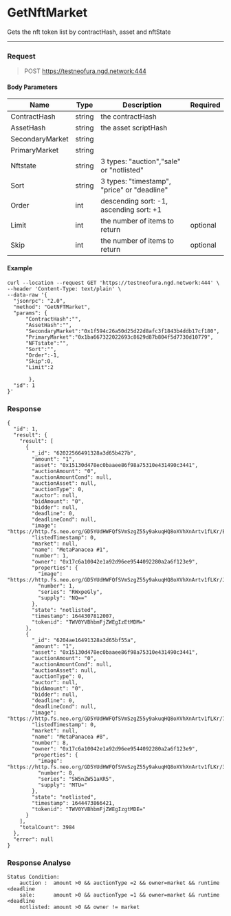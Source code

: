 # GetNftMarket
Gets the nft token list by contractHash, asset and nftState
<hr>

### Request

> POST https://testneofura.ngd.network:444

#### Body Parameters

|    Name    | Type | Description | Required |
| ---------- | --- |    ------    | ----|
| ContractHash     | string|  the contractHash||
| AssetHash     | string|  the asset scriptHash||
| SecondaryMarket     | string|  | |
| PrimaryMarket     | string|  | |
| Nftstate     | string| 3 types: "auction","sale" or "notlisted"| |
| Sort     | string| 3 types: "timestamp", "price" or "deadline"| |
| Order     | int|  descending sort: -1, ascending sort: +1| |
| Limit    | int|  the number of items to return| optional|
| Skip    | int|  the number of items to return| optional |



#### Example
```
curl --location --request GET 'https://testneofura.ngd.network:444' \
--header 'Content-Type: text/plain' \
--data-raw '{
  "jsonrpc": "2.0",
  "method": "GetNFTMarket",
  "params": {     
      "ContractHash":"",
      "AssetHash":"",
      "SecondaryMarket":"0x1f594c26a50d25d22d8afc3f1843b4ddb17cf180",
	  "PrimaryMarket":"0x1ba667322022693c8629d87b804f5d7730d10779",
      "NFTstate":"",
      "Sort":"",
      "Order":-1,        
      "Skip":0,
      "Limit":2
     
       },
  "id": 1
}'
```
### Response
```json5
{
  "id": 1,
  "result": {
    "result": [
      {
        "_id": "62022566491328a3d65b427b",
        "amount": "1",
        "asset": "0x15130d478ec0baaee86f98a75310e431490c3441",
        "auctionAmount": "0",
        "auctionAmountCond": null,
        "auctionAsset": null,
        "auctionType": 0,
        "auctor": null,
        "bidAmount": "0",
        "bidder": null,
        "deadline": 0,
        "deadlineCond": null,
        "image": "https://http.fs.neo.org/GD5YUdHWFQfSVmSzgZ55y9akuqHQ8oXVhXnArtv1fLKr/BL6fUdVjxfDysdutBxcB9VkURcrYwUQJt9ttbbjKjg31",
        "listedTimestamp": 0,
        "market": null,
        "name": "MetaPanacea #1",
        "number": 1,
        "owner": "0x17c6a10042e1a92d96ee9544092280a2a6f123e9",
        "properties": {
          "image": "https://http.fs.neo.org/GD5YUdHWFQfSVmSzgZ55y9akuqHQ8oXVhXnArtv1fLKr/JAmFarFV5Pwt83k9rKd8LFwctdkGR6PRNFk3hewLCFJh",
          "number": 1,
          "series": "RWxpeGly",
          "supply": "NQ=="
        },
        "state": "notlisted",
        "timestamp": 1644307812007,
        "tokenid": "TWV0YVBhbmFjZWEgIzEtMDM="
      },
      {
        "_id": "6204ae16491328a3d65bf55a",
        "amount": "1",
        "asset": "0x15130d478ec0baaee86f98a75310e431490c3441",
        "auctionAmount": "0",
        "auctionAmountCond": null,
        "auctionAsset": null,
        "auctionType": 0,
        "auctor": null,
        "bidAmount": "0",
        "bidder": null,
        "deadline": 0,
        "deadlineCond": null,
        "image": "https://http.fs.neo.org/GD5YUdHWFQfSVmSzgZ55y9akuqHQ8oXVhXnArtv1fLKr/7swpUWx2B9KoeU9ut6eh3nUhPfF2JfckCMec9sX6KWuR",
        "listedTimestamp": 0,
        "market": null,
        "name": "MetaPanacea #8",
        "number": 8,
        "owner": "0x17c6a10042e1a92d96ee9544092280a2a6f123e9",
        "properties": {
          "image": "https://http.fs.neo.org/GD5YUdHWFQfSVmSzgZ55y9akuqHQ8oXVhXnArtv1fLKr/3dR5Xep5iA9Jq9T1EJJutmzWvxYfsw57tqpvBkUSQwND",
          "number": 8,
          "series": "SW5nZW51aXR5",
          "supply": "MTU="
        },
        "state": "notlisted",
        "timestamp": 1644473866421,
        "tokenid": "TWV0YVBhbmFjZWEgIzgtMDE="
      }
    ],
    "totalCount": 3984
  },
  "error": null
}
```
### Response Analyse
```
Status Condition: 
    auction :  amount >0 && auctionType =2 && owner=market && runtime <deadline
    sale:      amount >0 && auctionType =1 && owner=market && runtime <deadline
    notlisted: amount >0 && owner != market
```
